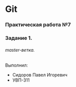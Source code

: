# Git
### Практическая работа №7
### Задание 1.
###### master-ветка.
Выполнил:
* Сидоров Павел Игоревич
* УВП-311

